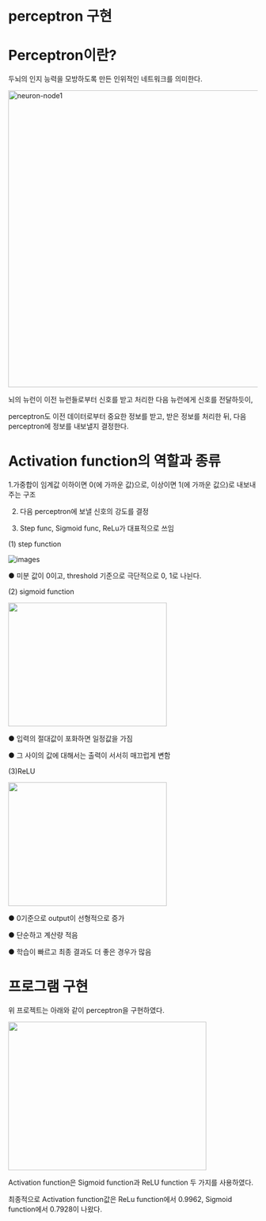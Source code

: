 # perceptron 구현
# Perceptron이란?
두뇌의 인지 능력을 모방하도록 만든 인위적인 네트워크를 의미한다.









<img width="600" alt="neuron-node1" src="https://user-images.githubusercontent.com/98728682/152082670-7570fc1b-2ebe-4cc9-bfbd-6922abd53609.png">

뇌의 뉴런이 이전 뉴런들로부터 신호를 받고 처리한 다음 뉴런에게 신호를 전달하듯이, 

perceptron도 이전 데이터로부터 중요한 정보를 받고, 받은 정보를 처리한 뒤, 다음 perceptron에 정보를 내보낼지 결정한다. 



# Activation function의 역할과 종류
1.가중합이 임계값 이하이면 0(에 가까운 값)으로, 이상이면 1(에 가까운 값으)로 내보내주는 구조

2. 다음 perceptron에 보낼 신호의 강도를 결정

3. Step func, Sigmoid func, ReLu가 대표적으로 쓰임


(1) step function

![images](https://user-images.githubusercontent.com/98728682/152089932-889279c8-cb4f-408a-840c-5c06f3708279.png)

● 미분 값이 0이고, threshold 기준으로 극단적으로 0, 1로 나뉜다.

(2) sigmoid function

<img src="https://user-images.githubusercontent.com/98728682/152089956-9cdfe83d-9f92-4251-84b5-ad2fd355a743.png"  width="320" height="250">

● 입력의 절대값이 포화하면 일정값을 가짐

● 그 사이의 값에 대해서는 출력이 서서히 매끄럽게 변함

(3)ReLU

<img src="https://user-images.githubusercontent.com/98728682/152089992-12fb843d-f62a-49a7-9871-1632dc5073cb.png"  width="320" height="250">

● 0기준으로 output이 선형적으로 증가

● 단순하고 계산량 적음

● 학습이 빠르고 최종 결과도 더 좋은 경우가 많음

# 프로그램 구현
위 프로젝트는 아래와 같이 perceptron을 구현하였다.

<img src="https://user-images.githubusercontent.com/98728682/152102113-21ffd895-5d15-443f-84ae-5b68bffd6ddf.png"  width="400" height="300">

Activation function은 Sigmoid function과 ReLU function 두 가지를 사용하였다.

최종적으로 Activation function값은 ReLu function에서 0.9962, Sigmoid function에서 0.7928이 나왔다.
